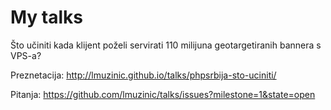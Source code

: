 My talks
========

Što učiniti kada klijent poželi servirati 110 milijuna geotargetiranih bannera s VPS-a?

Preznetacija: http://lmuzinic.github.io/talks/phpsrbija-sto-uciniti/

Pitanja: https://github.com/lmuzinic/talks/issues?milestone=1&state=open

